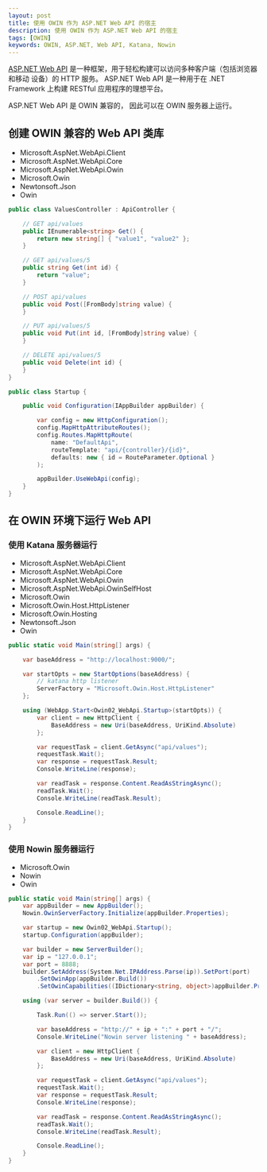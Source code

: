 ```yaml
---
layout: post
title: 使用 OWIN 作为 ASP.NET Web API 的宿主
description: 使用 OWIN 作为 ASP.NET Web API 的宿主
tags: [OWIN]
keywords: OWIN, ASP.NET, Web API, Katana, Nowin
---
```


[ASP.NET Web API][1] 是一种框架，用于轻松构建可以访问多种客户端（包括浏览器和移动
设备）的 HTTP 服务。 ASP.NET Web API 是一种用于在 .NET Framework 上构建 RESTful
应用程序的理想平台。

ASP.NET Web API 是 OWIN 兼容的， 因此可以在 OWIN 服务器上运行。

## 创建 OWIN 兼容的 Web API 类库

- Microsoft.AspNet.WebApi.Client
- Microsoft.AspNet.WebApi.Core
- Microsoft.AspNet.WebApi.Owin
- Microsoft.Owin
- Newtonsoft.Json
- Owin

```c#
public class ValuesController : ApiController {

    // GET api/values
    public IEnumerable<string> Get() {
        return new string[] { "value1", "value2" }; 
    }

    // GET api/values/5
    public string Get(int id) {
        return "value"; 
    }

    // POST api/values
    public void Post([FromBody]string value) {
    }

    // PUT api/values/5
    public void Put(int id, [FromBody]string value) {
    }

    // DELETE api/values/5
    public void Delete(int id) {
    }
}
```

```c#
public class Startup {

    public void Configuration(IAppBuilder appBuilder) {

        var config = new HttpConfiguration();
        config.MapHttpAttributeRoutes();
        config.Routes.MapHttpRoute(
            name: "DefaultApi",
            routeTemplate: "api/{controller}/{id}",
            defaults: new { id = RouteParameter.Optional }
        );

        appBuilder.UseWebApi(config);
    }
}
```

## 在 OWIN 环境下运行 Web API

### 使用 Katana 服务器运行

- Microsoft.AspNet.WebApi.Client
- Microsoft.AspNet.WebApi.Core
- Microsoft.AspNet.WebApi.Owin
- Microsoft.AspNet.WebApi.OwinSelfHost
- Microsoft.Owin
- Microsoft.Owin.Host.HttpListener
- Microsoft.Owin.Hosting
- Newtonsoft.Json
- Owin

```c#
public static void Main(string[] args) {

    var baseAddress = "http://localhost:9000/";

    var startOpts = new StartOptions(baseAddress) {
        // katana http listener
        ServerFactory = "Microsoft.Owin.Host.HttpListener"
    };

    using (WebApp.Start<Owin02_WebApi.Startup>(startOpts)) {
        var client = new HttpClient {
            BaseAddress = new Uri(baseAddress, UriKind.Absolute)
        }; 

        var requestTask = client.GetAsync("api/values");
        requestTask.Wait();
        var response = requestTask.Result; 
        Console.WriteLine(response);

        var readTask = response.Content.ReadAsStringAsync();
        readTask.Wait();
        Console.WriteLine(readTask.Result);

        Console.ReadLine();
    }
}
```

### 使用 Nowin 服务器运行

- Microsoft.Owin
- Nowin
- Owin


```c#
public static void Main(string[] args) {
    var appBuilder = new AppBuilder();
    Nowin.OwinServerFactory.Initialize(appBuilder.Properties);

    var startup = new Owin02_WebApi.Startup();
    startup.Configuration(appBuilder);

    var builder = new ServerBuilder();
    var ip = "127.0.0.1";
    var port = 8888;
    builder.SetAddress(System.Net.IPAddress.Parse(ip)).SetPort(port)
        .SetOwinApp(appBuilder.Build())
        .SetOwinCapabilities((IDictionary<string, object>)appBuilder.Properties[OwinKeys.ServerCapabilitiesKey]);

    using (var server = builder.Build()) {

        Task.Run(() => server.Start());

        var baseAddress = "http://" + ip + ":" + port + "/";
        Console.WriteLine("Nowin server listening " + baseAddress);

        var client = new HttpClient {
            BaseAddress = new Uri(baseAddress, UriKind.Absolute)
        }; 

        var requestTask = client.GetAsync("api/values");
        requestTask.Wait();
        var response = requestTask.Result; 
        Console.WriteLine(response);

        var readTask = response.Content.ReadAsStringAsync();
        readTask.Wait();
        Console.WriteLine(readTask.Result);

        Console.ReadLine();
    }
}
```

[1]: http://www.asp.net/web-api